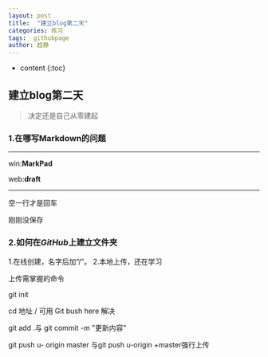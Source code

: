 ```yaml
---
layout: post
title:  "建立blog第二天"
categories: 练习
tags:  githubpage 
author: 趋静
---
```


* content
{:toc}


## 建立blog第二天
> 决定还是自己从零建起

### 1.在哪写Markdown的问题




***
win:**MarkPad**

web:**draft**
***
空一行才是回车

刚刚没保存
### 2.如何在*GitHub*上建立文件夹

1.在线创建，名字后加“/”。
2.本地上传，还在学习

上传需掌握的命令

git init

cd 地址  / 可用 Git bush here 解决

git add .与 git commit -m "更新内容"

git push u- origin master 与git push u-origin +master强行上传

